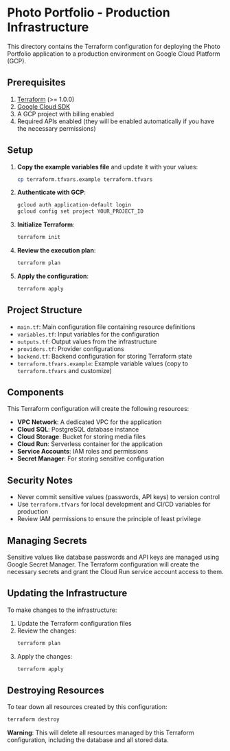 # Photo Portfolio - Production Infrastructure

This directory contains the Terraform configuration for deploying the Photo Portfolio application to a production environment on Google Cloud Platform (GCP).

## Prerequisites

1. [Terraform](https://www.terraform.io/downloads.html) (>= 1.0.0)
2. [Google Cloud SDK](https://cloud.google.com/sdk/docs/install)
3. A GCP project with billing enabled
4. Required APIs enabled (they will be enabled automatically if you have the necessary permissions)

## Setup

1. **Copy the example variables file** and update it with your values:
   ```bash
   cp terraform.tfvars.example terraform.tfvars
   ```

2. **Authenticate with GCP**:
   ```bash
   gcloud auth application-default login
   gcloud config set project YOUR_PROJECT_ID
   ```

3. **Initialize Terraform**:
   ```bash
   terraform init
   ```

4. **Review the execution plan**:
   ```bash
   terraform plan
   ```

5. **Apply the configuration**:
   ```bash
   terraform apply
   ```

## Project Structure

- `main.tf`: Main configuration file containing resource definitions
- `variables.tf`: Input variables for the configuration
- `outputs.tf`: Output values from the infrastructure
- `providers.tf`: Provider configurations
- `backend.tf`: Backend configuration for storing Terraform state
- `terraform.tfvars.example`: Example variable values (copy to `terraform.tfvars` and customize)

## Components

This Terraform configuration will create the following resources:

- **VPC Network**: A dedicated VPC for the application
- **Cloud SQL**: PostgreSQL database instance
- **Cloud Storage**: Bucket for storing media files
- **Cloud Run**: Serverless container for the application
- **Service Accounts**: IAM roles and permissions
- **Secret Manager**: For storing sensitive configuration

## Security Notes

- Never commit sensitive values (passwords, API keys) to version control
- Use `terraform.tfvars` for local development and CI/CD variables for production
- Review IAM permissions to ensure the principle of least privilege

## Managing Secrets

Sensitive values like database passwords and API keys are managed using Google Secret Manager. The Terraform configuration will create the necessary secrets and grant the Cloud Run service account access to them.

## Updating the Infrastructure

To make changes to the infrastructure:

1. Update the Terraform configuration files
2. Review the changes:
   ```bash
   terraform plan
   ```
3. Apply the changes:
   ```bash
   terraform apply
   ```

## Destroying Resources

To tear down all resources created by this configuration:

```bash
terraform destroy
```

**Warning**: This will delete all resources managed by this Terraform configuration, including the database and all stored data.
